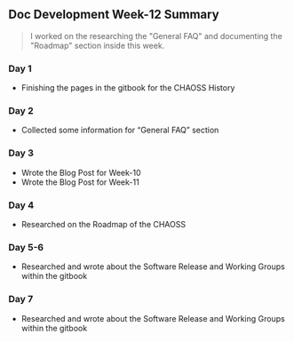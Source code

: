 ## Doc Development Week-12 Summary
> I worked on the researching the "General FAQ" and documenting the "Roadmap" section inside this week.

### Day 1
* Finishing the pages in the gitbook for the CHAOSS History

### Day 2
* Collected some information for “General FAQ” section

### Day 3
* Wrote the Blog Post for Week-10
* Wrote the Blog Post for Week-11

### Day 4
* Researched on the Roadmap of the CHAOSS

### Day 5-6
* Researched and wrote about the Software Release and Working Groups within the gitbook

### Day 7
* Researched and wrote about the Software Release and Working Groups within the gitbook
